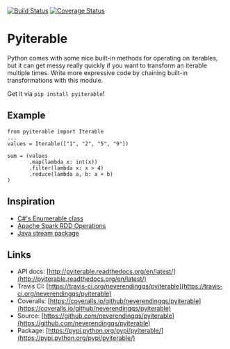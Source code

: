 [![Build Status](https://travis-ci.org/neverendingqs/pyiterable.svg?branch=master)](https://travis-ci.org/neverendingqs/pyiterable)
[![Coverage Status](https://coveralls.io/repos/neverendingqs/pyiterable/badge.svg?branch=master&service=github)](https://coveralls.io/github/neverendingqs/pyiterable?branch=master)

# Pyiterable

Python comes with some nice built-in methods for operating on iterables, but it can get messy really quickly if you want to transform an iterable multiple times. Write more expressive code by chaining built-in transformations with this module.

Get it via `pip install pyiterable`!

## Example

    from pyiterable import Iterable
    ...
    values = Iterable(["1", "2", "5", "9"])
    
    sum = (values
           .map(lambda x: int(x))
           .filter(lambda x: x > 4)
           .reduce(lambda a, b: a + b)
    )

## Inspiration

* [C#'s Enumerable class](https://msdn.microsoft.com/en-us/library/system.linq.enumerable.aspx)
* [Apache Spark RDD Operations](http://spark.apache.org/docs/latest/programming-guide.html#rdd-operations)
* [Java stream package](https://docs.oracle.com/javase/8/docs/api/java/util/stream/package-summary.html)

## Links

* API docs: [http://pyiterable.readthedocs.org/en/latest/](http://pyiterable.readthedocs.org/en/latest/)
* Travis CI: [https://travis-ci.org/neverendingqs/pyiterable](https://travis-ci.org/neverendingqs/pyiterable)
* Coveralls: [https://coveralls.io/github/neverendingqs/pyiterable](https://coveralls.io/github/neverendingqs/pyiterable)
* Source: [https://github.com/neverendingqs/pyiterable](https://github.com/neverendingqs/pyiterable)
* Package: [https://pypi.python.org/pypi/pyiterable/](https://pypi.python.org/pypi/pyiterable/)
